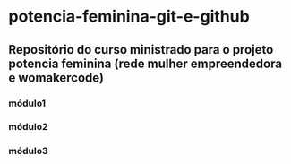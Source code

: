 # potencia-feminina-git-e-github

## Repositório do curso ministrado para o projeto potencia feminina (rede mulher empreendedora e womakercode)

### módulo1
### módulo2
### módulo3